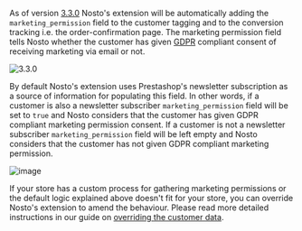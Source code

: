 As of version [3.3.0](https://github.com/Nosto/nosto-prestashop/releases/tag/3.3.0) Nosto's extension will be automatically adding the `marketing_permission` field to the customer tagging and to the conversion tracking i.e. the order-confirmation page. The marketing permission field tells Nosto whether the customer has given [GDPR](https://www.eugdpr.org/) compliant consent of receiving marketing via email or not.

![3.3.0](https://img.shields.io/badge/nosto-3.3.0-green.svg)

By default Nosto's extension uses Prestashop's newsletter subscription as a source of information for populating this field. In other words, if a customer is also a newsletter subscriber `marketing_permission` field will be set to `true` and Nosto considers that the customer has given GDPR compliant marketing permission consent. If a customer is not a newsletter subscriber `marketing_permission` field will be left empty and Nosto considers that the customer has not given GDPR compliant marketing permission.

![image](https://raw.githubusercontent.com/wiki/Nosto/nosto-prestashop/images/createaccount.png)

If your store has a custom process for gathering marketing permissions or the default logic explained above doesn't fit for your store, you can override Nosto's extension to amend the behaviour. Please read more detailed instructions in our guide on [overriding the customer data](Overriding-Customer-Data.md).